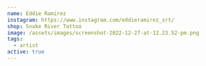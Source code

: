 ```yaml
---
name: Eddie Ramirez
instagram: https://www.instagram.com/eddieramirez_srt/
shop: Snake River Tattoo
image: /assets/images/screenshot-2022-12-27-at-12.23.52-pm.png
tags:
  - artist
active: true
---
```

